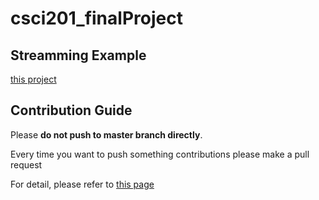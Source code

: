 # csci201_finalProject

## Streamming Example
[this project](https://github.com/vbence/stream-m)

## Contribution Guide
Please **do not push to master branch directly**.

Every time you want to push something contributions please make a pull request

For detail, please refer to [this page](CONTRIBUTE.md)